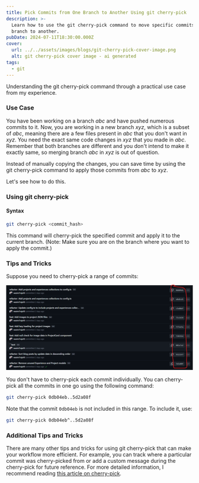 ```yaml
---
title: Pick Commits from One Branch to Another Using git cherry-pick
description: >-
  Learn how to use the git cherry-pick command to move specific commits from one
  branch to another.
pubDate: 2024-07-11T18:30:00.000Z
cover:
  url: ../../assets/images/blogs/git-cherry-pick-cover-image.png
  alt: git cherry-pick cover image - ai generated
tags:
  - git
---
```


Understanding the git cherry-pick command through a practical use case from my experience.

### Use Case

You have been working on a branch *abc* and have pushed numerous commits to it. Now, you are working in a new branch *xyz*, which is a subset of *abc*, meaning there are a few files present in *abc* that you don't want in *xyz*. You need the exact same code changes in *xyz* that you made in *abc*. Remember that both branches are different and you don't intend to make it exactly same, so merging branch *abc* in *xyz* is out of question.

Instead of manually copying the changes, you can save time by using the git cherry-pick command to apply those commits from *abc* to *xyz*.

Let's see how to do this.

### Using git cherry-pick

#### Syntax

```bash
git cherry-pick <commit_hash>
```

This command will cherry-pick the specified commit and apply it to the current branch. (Note: Make sure you are on the branch where you want to apply the commit.)

### Tips and Tricks

Suppose you need to cherry-pick a range of commits:

![Screenshot showing a list of git commits](<../../assets/images/blog-posts/git commits.png>)

You don't have to cherry-pick each commit individually. You can cherry-pick all the commits in one go using the following command:

```bash
git cherry-pick 0db04eb..5d2a08f
```

Note that the commit `0db04eb` is not included in this range. To include it, use:

```bash
git cherry-pick 0db04eb^..5d2a08f
```

### Additional Tips and Tricks

There are many other tips and tricks for using git cherry-pick that can make your workflow more efficient. For example, you can track where a particular commit was cherry-picked from or add a custom message during the cherry-pick for future reference. For more detailed information, I recommend reading [this article on cherry-pick](https://devconnected.com/how-to-cherry-pick-git-commits/).
